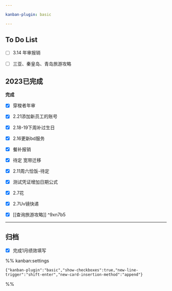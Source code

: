 ```yaml
---

kanban-plugin: basic

---
```


## To Do List

- [ ] 3.14 年审报销
- [ ] 三亚、秦皇岛、青岛旅游攻略


## 2023已完成

**完成**
- [x] 穿梭者年审
- [x] 2.21添加新员工的账号
- [x] 2.18-19下周补过生日
- [x] 2.16更新bd服务
- [x] 餐补报销
- [x] 待定 宽带迁移
- [x] 2.11周六恰饭-待定
- [x] 测试凭证增加日期公式
- [x] 2.7花
- [x] 2.7Uv镜快递
- [x] [[查询旅游攻略]] ^9xn7b5


***

## 归档

- [x] 完成1月绩效填写

%% kanban:settings
```
{"kanban-plugin":"basic","show-checkboxes":true,"new-line-trigger":"shift-enter","new-card-insertion-method":"append"}
```
%%